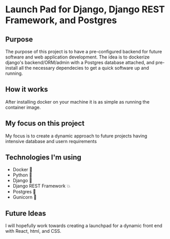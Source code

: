 # Launch Pad for Django, Django REST Framework, and Postgres
## Purpose
The purpose of this project is to have a pre-configured backend for future software and web application development.
The idea is to dockerize django's backend/ORM/admin with a Postgres database attached, and pre-install all the necessary
dependecies to get a quick software up and running.

## How it works
After installing docker on your machine it is as simple as running the container image. 

## My focus on this project
My focus is to create a dynamic approach to future projects having intensive database and usern requirements

## Technologies I'm using
- Docker :whale:
- Python :snake:
- Django :newspaper:
- Django REST Framework :boom:
- Postgres :elephant:
- Gunicorn :unicorn:

## Future Ideas
I will hopefully work towards creating a launchpad for a dynamic front end with React, html, and CSS.
